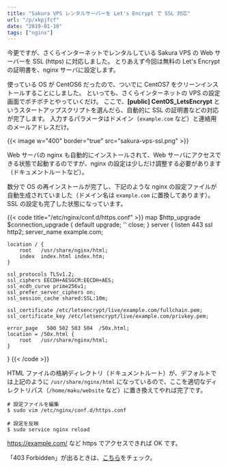 ```yaml
---
title: "Sakura VPS レンタルサーバーを Let's Encrypt で SSL 対応"
url: "/p/xkpjfcf"
date: "2019-01-10"
tags: ["nginx"]
---
```


今更ですが、さくらインターネットでレンタルしている Sakura VPS の Web サーバーを SSL (https) に対応しました。
とりあえず今回は無料の Let's Encrypt の証明書を、nginx サーバに設定します。

使っている OS が CentOS6 だったので、ついでに CentOS7 をクリーンインストールすることにしました。
といっても、さくらインターネットの VPS の設定画面でポチポチとやっていくだけ。
ここで、**[public] CentOS_LetsEncrypt** というスタートアップスクリプトを選んだら、自動的に SSL の証明書などの対応が完了します。
入力するパラメータはドメイン（`example.com` など）と連絡用のメールアドレスだけ。

{{< image w="400" border="true" src="sakura-vps-ssl.png" >}}

Web サーバの nginx も自動的にインストールされて、Web サーバにアクセスできる状態で起動するのですが、nginx の設定は少しだけ調整する必要があります（ドキュメントルートなど）。

数分で OS の再インストールが完了し、下記のような nginx の設定ファイルが自動生成されていました（ドメイン名は `example.com` に置換してあります）。
SSL の設定も完了した状態になっています。

{{< code title="/etc/nginx/conf.d/https.conf" >}}
map $http_upgrade $connection_upgrade {
    default upgrade;
    ''      close;
}
server {
    listen 443 ssl http2;
    server_name example.com;

    location / {
        root   /usr/share/nginx/html;
        index  index.html index.htm;
    }

    ssl_protocols TLSv1.2;
    ssl_ciphers EECDH+AESGCM:EECDH+AES;
    ssl_ecdh_curve prime256v1;
    ssl_prefer_server_ciphers on;
    ssl_session_cache shared:SSL:10m;

    ssl_certificate /etc/letsencrypt/live/example.com/fullchain.pem;
    ssl_certificate_key /etc/letsencrypt/live/example.com/privkey.pem;

    error_page   500 502 503 504  /50x.html;
    location = /50x.html {
        root   /usr/share/nginx/html;
    }
}
{{< /code >}}

HTML ファイルの格納ディレクトリ（ドキュメントルート）が、デフォルトでは上記のように `/usr/share/nginx/html` になっているので、ここを適切なディレクトリパス（`/home/maku/website` など）に置き換えてやれば完了です。

```
# 設定ファイルを編集
$ sudo vim /etc/nginx/conf.d/https.conf

# 設定を反映
$ sudo service nginx reload
```

https://example.com/ など https でアクセスできれば OK です。

「403 Forbidden」が出るときは、[こちら](/p/ew5zmmw)をチェック。

